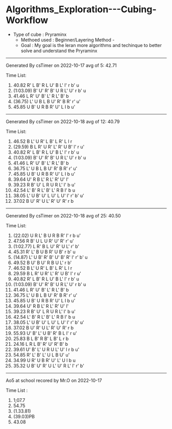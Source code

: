# Algorithms_Exploration---Cubing-Workflow

* Type of cube : Pryraminx 
  * Methoed used : Beginner/Layering Method -
  * Goal : My goal is the leran more algorithms and techinque to better solve and understand the Pryraminx 
-----------------------------------------
 Generated By csTimer on 2022-10-17
 avg of 5: 42.71

Time List:
1. 40.82   R' L B' R L U' B L' l' r b' u 
2. (1:03.09)   B' U' R' B' U R L' U' r b' u 
3. 41.46   L R' U' B' L' R L' B' b 
4. (36.75)   L' U B L B U' R' B R' r' u' 
5. 45.85   U B' U R B R' U' L l b u'
------------------------------------------
 Generated By csTimer on 2022-10-18
 avg of 12: 40.79

Time List:
1. 46.52   B L' U R' L B' L R' L l r 
2. (29.59)   B L R' U R' L' R' U B' l' r u' 
3. 40.82   R' L B' R L U' B L' l' r b' u 
4. (1:03.09)   B' U' R' B' U R L' U' r b' u 
5. 41.46   L R' U' B' L' R L' B' b 
6. 36.75   L' U B L B U' R' B R' r' u' 
7. 45.85   U B' U R B R' U' L l b u' 
8. 39.64   U' R B L' R L' R' U' l' 
9. 39.23   R B' U' L R U R L' l' b u' 
10. 42.54   L' B' R L' B' L' R B l' b u 
11. 38.05   L' U B' U' L U' L U' l' r' b' u' 
12. 37.02   B U' R' U L' R' U' R' r b
--------------------------------------------
 Generated By csTimer on 2022-10-18
 avg of 25: 40.50

Time List:
1. (22.02)   U R L' B U R B R' l' r b u' 
2. 47.56   R B' U L U R' U' R' r' u' 
3. (1:02.77)   L R' B L U' R' U L' r' b' 
4. 45.31   R' L' B U B R' U B' r b' u 
5. (14.87)   L' U B' R' B' U' B' R' l' r' b' u 
6. 49.52   B U' B U' R B U L' r b' 
7. 46.52   B L' U R' L B' L R' L l r 
8. 29.59   B L R' U R' L' R' U B' l' r u' 
9. 40.82   R' L B' R L U' B L' l' r b' u 
10. (1:03.09)   B' U' R' B' U R L' U' r b' u 
11. 41.46   L R' U' B' L' R L' B' b 
12. 36.75   L' U B L B U' R' B R' r' u' 
13. 45.85   U B' U R B R' U' L l b u' 
14. 39.64   U' R B L' R L' R' U' l' 
15. 39.23   R B' U' L R U R L' l' b u' 
16. 42.54   L' B' R L' B' L' R B l' b u 
17. 38.05   L' U B' U' L U' L U' l' r' b' u' 
18. 37.02   B U' R' U L' R' U' R' r b 
19. 55.93   U' B' L' U B' R' B L l' r u' 
20. 25.83   B L B' R B' L B' L r b 
21. 24.16   L R L B' R' U' R' B' b 
22. 39.61   U' B' L' U R U L' U' l r b u' 
23. 54.85   R' L' B' L' U L B U' u' 
24. 34.99   U R' U B R' U' L' U l b u 
25. 35.32   U B' U' R' U L' U' R L' l' r' b'
-----------------------------------------------
Ao5 at school recored by Mr.O on 2022-10-17

Time List : 
1. 1;07.7
2. 54.75
3. (1.33.81)
4. (39.03)PB
5. 43.08
